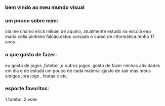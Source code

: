### bem vindo ao meu mundo visual 
### um pouco sobre mim:
ola me chamo erick mikael de aquino, atualmente estudo na escola eep maria celia pinheiro falcão.estou cursado o curso de informática.tenho 17 anos .

 ### o que gosto de fazer:
eu gosto de jogos ,futebol ,e outros jogos .gosto de fazer minhas atividades em dia e de estuda um pouco de cada materia .gosto de sair mas meus amigos ,pra jogo , festas e etc.
 
 ### esporte favoritos:
1.futebol
2.volei 






